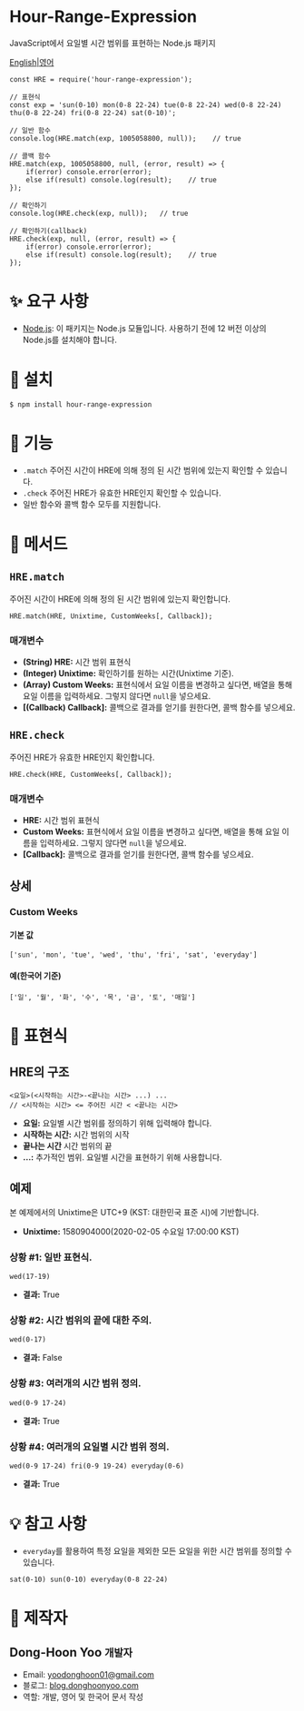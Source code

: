 # Hour-Range-Expression
JavaScript에서 요일별 시간 범위를 표현하는 Node.js 패키지

[English|영어](https://github.com/donghoony1/Hour-Range-Expression/blob/master/README.md)

```
const HRE = require('hour-range-expression');

// 표현식
const exp = 'sun(0-10) mon(0-8 22-24) tue(0-8 22-24) wed(0-8 22-24) thu(0-8 22-24) fri(0-8 22-24) sat(0-10)';

// 일반 함수
console.log(HRE.match(exp, 1005058800, null));    // true

// 콜백 함수
HRE.match(exp, 1005058800, null, (error, result) => {
    if(error) console.error(error);
    else if(result) console.log(result);    // true
});

// 확인하기
console.log(HRE.check(exp, null));   // true

// 확인하기(callback)
HRE.check(exp, null, (error, result) => {
    if(error) console.error(error);
    else if(result) console.log(result);    // true
});
```

# ✨ 요구 사항
- [Node.js](https://nodejs.org/ko/download/): 이 패키지는 Node.js 모듈입니다. 사용하기 전에 12 버전 이상의 Node.js를 설치해야 합니다.

# 🎯 설치
```
$ npm install hour-range-expression
```

# 🎈 기능
- `.match` 주어진 시간이 HRE에 의해 정의 된 시간 범위에 있는지 확인할 수 있습니다.
- `.check` 주어진 HRE가 유효한 HRE인지 확인할 수 있습니다.
- 일반 함수와 콜백 함수 모두를 지원합니다.

# 🎲 메서드
## `HRE.match`
주어진 시간이 HRE에 의해 정의 된 시간 범위에 있는지 확인합니다.
```
HRE.match(HRE, Unixtime, CustomWeeks[, Callback]);
```
### 매개변수
- **(String) HRE:** 시간 범위 표현식
- **(Integer) Unixtime:** 확인하기를 원하는 시간(Unixtime 기준).
- **(Array) Custom Weeks:** 표현식에서 요일 이름을 변경하고 싶다면, 배열을 통해 요일 이름을 입력하세요. 그렇지 않다면 `null`을 넣으세요.
- **[(Callback) Callback]:** 콜백으로 결과를 얻기를 원한다면, 콜백 함수를 넣으세요.

## `HRE.check`
주어진 HRE가 유효한 HRE인지 확인합니다.
```
HRE.check(HRE, CustomWeeks[, Callback]);
```
### 매개변수
- **HRE:** 시간 범위 표현식
- **Custom Weeks:** 표현식에서 요일 이름을 변경하고 싶다면, 배열을 통해 요일 이름을 입력하세요. 그렇지 않다면 `null`을 넣으세요.
- **[Callback]:** 콜백으로 결과를 얻기를 원한다면, 콜백 함수를 넣으세요.

## 상세
### Custom Weeks
#### 기본 값
```
['sun', 'mon', 'tue', 'wed', 'thu', 'fri', 'sat', 'everyday']
```
#### 예(한국어 기준)
```
['일', '월', '화', '수', '목', '금', '토', '매일']
```

# 📝 표현식
## HRE의 구조
```
<요일>(<시작하는 시간>-<끝나는 시간> ...) ...
// <시작하는 시간> <= 주어진 시간 < <끝나는 시간>
```
- **요일:** 요일별 시간 범위를 정의하기 위해 입력해야 합니다.
- **시작하는 시간:** 시간 범위의 시작
- **끝나는 시간** 시간 범위의 끝
- **...:** 추가적인 범위. 요일별 시간을 표현하기 위해 사용합니다.

## 예제
본 예제에서의 Unixtime은 UTC+9 (KST: 대한민국 표준 시)에 기반합니다.
- **Unixtime:** 1580904000(2020-02-05 수요일 17:00:00 KST)
### 상황 #1: 일반 표현식.
```
wed(17-19)
```
- **결과:** True

### 상황 #2: 시간 범위의 끝에 대한 주의.
```
wed(0-17)
```
- **결과:** False

### 상황 #3: 여러개의 시간 범위 정의.
```
wed(0-9 17-24)
```
- **결과:** True

### 상황 #4: 여러개의 요일별 시간 범위 정의.
```
wed(0-9 17-24) fri(0-9 19-24) everyday(0-6)
```
- **결과:** True

# 💡 참고 사항
- `everyday`를 활용하여 특정 요일을 제외한 모든 요일을 위한 시간 범위를 정의할 수 있습니다.
```
sat(0-10) sun(0-10) everyday(0-8 22-24)
```

# 🚩 제작자
## Dong-Hoon Yoo `개발자`
- Email: yoodonghoon01@gmail.com
- 블로그: [blog.donghoonyoo.com](https://blog.donghoonyoo.com)
- 역할: 개발, 영어 및 한국어 문서 작성